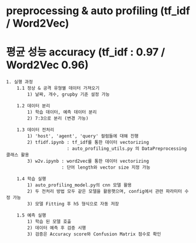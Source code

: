 # preprocessing & auto profiling (tf_idf / Word2Vec) 
# 평균 성능 accuracy (tf_idf : 0.97 / Word2Vec 0.96)

    1. 실행 과정
        1.1	정상 & 공격 유형별 데이터 가져오기
            1) 날짜, 개수, grupby 기준 설정 가능
            
        1.2 데이터 분리
            1) 학습 데이터, 예측 데이터 분리
            2) 7:3으로 분리 (변경 가능)
            
        1.3 데이터 전처리
            1) 'host', 'agent', 'query' 컬럼들에 대해 진행
            2) tfidf.ipynb : tf_idf를 통한 데이터 vectorizing
                           : auto_profiling_utils.py 의 DataPreprocessing 클래스 활용
            3) w2v.ipynb : word2vec를 통한 데이터 vectorizing
                         : 단어 length와 vector size 지정 가능
                         
        1.4 학습 실행
            1) auto_profiling_model.py의 cnn 모델 활용
            2) 두 전처리 방법 모두 같은 모델을 활용햇으며, config에서 관련 파라미터 수정 가능
            3) 모델 Fitting 후 h5 형식으로 자동 저장
            
        1.5 예측 실행
            1) 학습 된 모델 호출
            2) 데이터 예측 후 검증 시행
            3) 검증은 Accuracy score와 Confusion Matrix 점수로 확인            
            